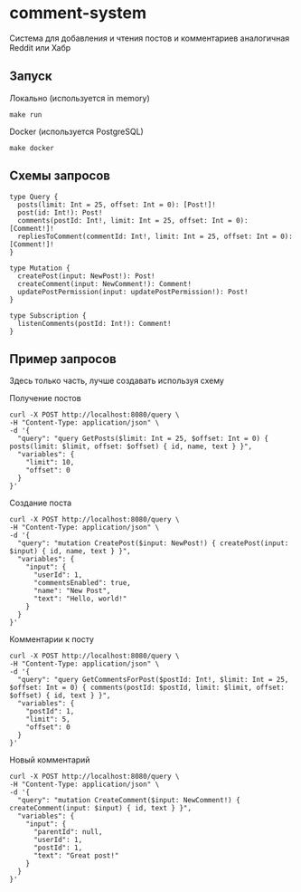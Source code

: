 # comment-system
Система для добавления и чтения постов и комментариев аналогичная Reddit или Хабр

## Запуск

Локально (используется in memory)
```
make run
```

Docker (используется PostgreSQL)
```
make docker
```
## Схемы запросов

```(GrphQL)
type Query {
  posts(limit: Int = 25, offset: Int = 0): [Post!]!
  post(id: Int!): Post!
  comments(postId: Int!, limit: Int = 25, offset: Int = 0): [Comment!]!
  repliesToComment(commentId: Int!, limit: Int = 25, offset: Int = 0): [Comment!]!
}

type Mutation {
  createPost(input: NewPost!): Post!
  createComment(input: NewComment!): Comment!
  updatePostPermission(input: updatePostPermission!): Post!
}

type Subscription {
  listenComments(postId: Int!): Comment!
}
```


## Пример запросов
Здесь только часть, лучше создавать используя схему

Получение постов
```
curl -X POST http://localhost:8080/query \
-H "Content-Type: application/json" \
-d '{
  "query": "query GetPosts($limit: Int = 25, $offset: Int = 0) { posts(limit: $limit, offset: $offset) { id, name, text } }",
  "variables": {
    "limit": 10,
    "offset": 0
  }
}'
```

Создание поста
```
curl -X POST http://localhost:8080/query \
-H "Content-Type: application/json" \
-d '{
  "query": "mutation CreatePost($input: NewPost!) { createPost(input: $input) { id, name, text } }",
  "variables": {
    "input": {
      "userId": 1,
      "commentsEnabled": true,
      "name": "New Post",
      "text": "Hello, world!"
    }
  }
}'
```



Комментарии к посту
```
curl -X POST http://localhost:8080/query \
-H "Content-Type: application/json" \
-d '{
  "query": "query GetCommentsForPost($postId: Int!, $limit: Int = 25, $offset: Int = 0) { comments(postId: $postId, limit: $limit, offset: $offset) { id, text } }",
  "variables": {
    "postId": 1,
    "limit": 5,
    "offset": 0
  }
}'
```


Новый комментарий
```
curl -X POST http://localhost:8080/query \
-H "Content-Type: application/json" \
-d '{
  "query": "mutation CreateComment($input: NewComment!) { createComment(input: $input) { id, text } }",
  "variables": {
    "input": {
      "parentId": null,
      "userId": 1,
      "postId": 1,
      "text": "Great post!"
    }
  }
}'
```